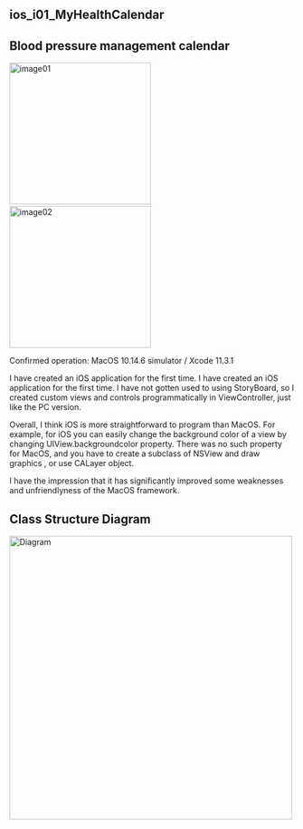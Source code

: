 ## ios_i01_MyHealthCalendar
## Blood pressure management calendar


<img src="http://mikomokaru.sakura.ne.jp/data/85/image01.png" alt="image01" title="image01" width="250">&nbsp;&nbsp;&nbsp;&nbsp;<img src="http://mikomokaru.sakura.ne.jp/data/85/image02.png" alt="image02" title="image02" width="250">


Confirmed operation: MacOS 10.14.6 simulator / Xcode 11.3.1

I have created an iOS application for the first time. I have created an iOS application for the first time. l have not gotten used to using StoryBoard, so I created custom views and controls programmatically in ViewController, just like the PC version.

Overall, I think iOS is more straightforward to program than MacOS. For example, for iOS you can easily change the background color of a view by changing UIView.backgroundcolor property. There was no such property for MacOS, and you have to create a subclass of NSView and draw graphics , or use CALayer object.

I have the impression that it has significantly improved some weaknesses and unfriendlyness of the MacOS framework.

## Class Structure Diagram
<img src="http://mikomokaru.sakura.ne.jp/data/85/85_calendar01.png" alt="Diagram" title="Diagram" width="500">
